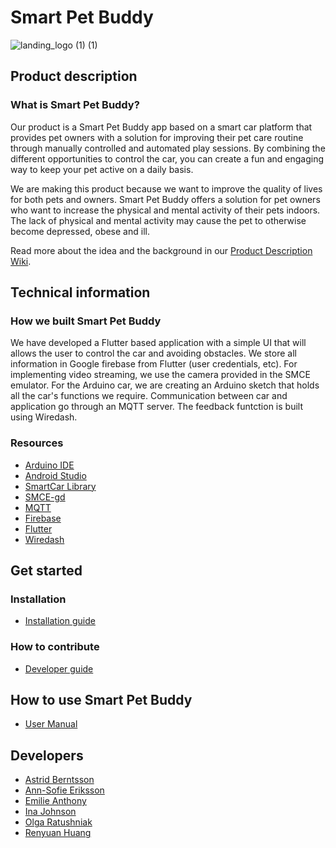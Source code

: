 # Smart Pet Buddy

![landing_logo (1) (1)](https://user-images.githubusercontent.com/59511737/119528453-79fd3400-bd81-11eb-962a-f8f90888ebec.png)


## Product description 

### What is Smart Pet Buddy? 

Our product is a Smart Pet Buddy app based on a smart car platform that provides pet owners with a solution for improving their pet care routine through manually controlled and automated play sessions. By combining the different opportunities to control the car, you can create a fun and engaging way to keep your pet active on a daily basis. 

We are making this product because we want to improve the quality of lives for both pets and owners. Smart Pet Buddy offers a solution for pet owners who want to increase the physical and mental activity of their pets indoors. The lack of physical and mental activity may cause the pet to otherwise become depressed, obese and ill. 

Read more about the idea and the background in our [Product Description Wiki](https://github.com/DIT112-V21/group-03/wiki/Product-information).

## Technical information

### How we built Smart Pet Buddy

We have developed a Flutter based application with a simple UI that will allows the user to control the car and avoiding obstacles. We store all information in Google firebase from Flutter (user credentials, etc). For implementing video streaming, we use the camera provided in the SMCE emulator. For the Arduino car, we are  creating an Arduino sketch that holds all the car's functions we require. Communication between car and application go through an MQTT server. The feedback funtction is built using Wiredash.

### Resources

* [Arduino IDE](https://www.arduino.cc/en/software)
* [Android Studio](https://developer.android.com/studio)
* [SmartCar Library](https://www.arduinolibraries.info/libraries/smartcar-shield)
* [SMCE-gd](https://github.com/ItJustWorksTM/smce-gd/)
* [MQTT](https://mqtt.org/)
* [Firebase](https://firebase.google.com/?gclid=CjwKCAjw47eFBhA9EiwAy8kzNPHuhBY3D1n3qz7MAT2gOn2biy8dzt6PrTEZwdkofRtbyu7IHiuoOBoCVWcQAvD_BwE&gclsrc=aw.ds)
* [Flutter](https://flutter.dev/docs/get-started/install)
* [Wiredash](https://wiredash.io/)


## Get started

### Installation
* [Installation guide](https://github.com/DIT112-V21/group-03/wiki/Installation-guide)

### How to contribute
* [Developer guide](https://github.com/DIT112-V21/group-03/wiki/Developer-Guide)


## How to use Smart Pet Buddy
* [User Manual](https://github.com/DIT112-V21/group-03/wiki/User-manual)

## Developers
- [Astrid Berntsson](https://github.com/AstridBer)
- [Ann-Sofie Eriksson](https://github.com/sofie-a)
- [Emilie Anthony](https://github.com/emilieanthony)
- [Ina Johnson](https://github.com/InaJ123)
- [Olga Ratushniak](https://github.com/olgaratu)
- [Renyuan Huang](https://github.com/hry625)



